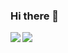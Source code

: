 ### Hi there 👋

<!--
**walnuts1018/walnuts1018** is a ✨ _special_ ✨ repository because its `README.md` (this file) appears on your GitHub profile.

Here are some ideas to get you started:

-->
<a href="https://github.com/anuraghazra/github-readme-stats">
  <img align="left" src="https://github-readme-stats.vercel.app/api?username=walnuts1018&count_private=true&include_all_commits=true&show_icons=true&theme=buefy" />
</a>
<a href="https://github-readme-stats.vercel.app/api/top-langs/?username=walnuts1018&count_private=true&hide=html,css&theme=buefy&langs_count=10&layout=compact">
  <img align="left" src="https://github-readme-stats.vercel.app/api/top-langs/?username=walnuts1018&count_private=true&hide=html,css&theme=buefy&langs_count=10&layout=compact" />
</a>
